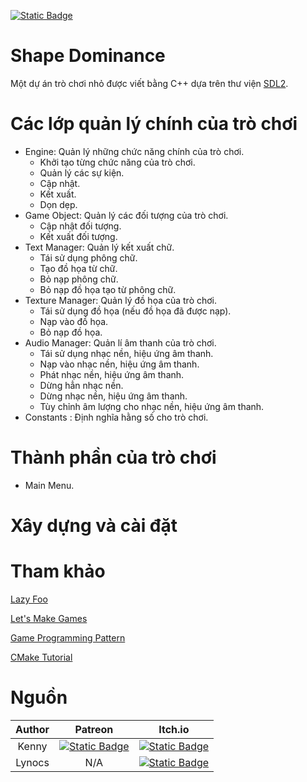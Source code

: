 [![Static Badge](https://img.shields.io/badge/Language-English-orange)](https://github.com/sonarxyy/ShapeDominance/blob/main/README.md)


# Shape Dominance
Một dự án trò chơi nhỏ được viết bằng C++ dựa trên thư viện [SDL2](https://wiki.libsdl.org/SDL2/FrontPage).


# Các lớp quản lý chính của trò chơi
- Engine: Quản lý những chức năng chính của trò chơi.
  - Khởi tạo từng chức năng của trò chơi.
  - Quản lý các sự kiện.
  - Cập nhật.
  - Kết xuất.
  - Dọn dẹp.
- Game Object: Quản lý các đối tượng của trò chơi.
  - Cập nhật đối tượng.
  - Kết xuất đối tượng.
- Text Manager: Quản lý kết xuất chữ.
  - Tái sử dụng phông chữ.
  - Tạo đồ họa từ chữ.
  - Bỏ nạp phông chữ.
  - Bỏ nạp đồ họa tạo từ phông chữ.
- Texture Manager: Quản lý đồ họa của trò chơi.
  - Tái sử dụng đồ họa (nếu đồ họa đã được nạp).
  - Nạp vào đồ họa.
  - Bỏ nạp đồ họa.
- Audio Manager: Quản lí âm thanh của trò chơi.
  - Tái sử dụng nhạc nền, hiệu ứng âm thanh.
  - Nạp vào nhạc nền, hiệu ứng âm thanh.
  - Phát nhạc nền, hiệu ứng âm thanh.
  - Dừng hẳn nhạc nền.
  - Dừng nhạc nền, hiệu ứng âm thanh.
  - Tùy chỉnh âm lượng cho nhạc nền, hiệu ứng âm thanh.
- Constants : Định nghĩa hằng số cho trò chơi.


# Thành phần của trò chơi
- Main Menu.


# Xây dựng và cài đặt


# Tham khảo
[Lazy Foo](https://lazyfoo.net/tutorials/SDL/)

[Let's Make Games](https://www.youtube.com/playlist?list=PLhfAbcv9cehhkG7ZQK0nfIGJC_C-wSLrx)

[Game Programming Pattern](https://gameprogrammingpatterns.com/contents.html)

[CMake Tutorial](https://cmake.org/cmake/help/latest/guide/tutorial/index.html)


# Nguồn
| Author |                                                                 Patreon                                                                |                                                             Itch.io                                                             |
|:------:|:--------------------------------------------------------------------------------------------------------------------------------------:|:-------------------------------------------------------------------------------------------------------------------------------:|
|  Kenny | [![Static Badge](https://img.shields.io/badge/Patreon-white?style=flat&logo=patreon&labelColor=black)](https://www.patreon.com/kenney) | [![Static Badge](https://img.shields.io/badge/Itch.io-white?style=flat&logo=itch.io&labelColor=black)](https://kenney.itch.io/) |
| Lynocs |                                                                   N/A                                                                  | [![Static Badge](https://img.shields.io/badge/Itch.io-white?style=flat&logo=itch.io&labelColor=black)](https://lynocs.itch.io/) |